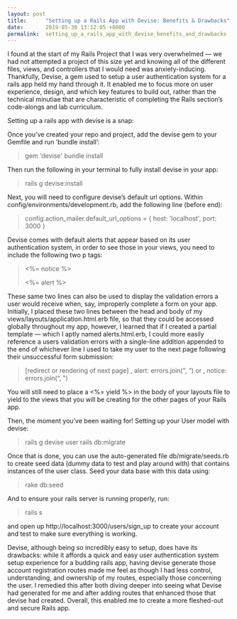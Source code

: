```yaml
---
layout: post
title:      "Setting up a Rails App with Devise: Benefits & Drawbacks"
date:       2019-05-30 13:12:05 +0000
permalink:  setting_up_a_rails_app_with_devise_benefits_and_drawbacks
---
```



I found at the start of my Rails Project that I was very overwhelmed — we had not attempted a project of this size yet and knowing all of the different files, views, and controllers that I would need was anxiety-inducing. Thankfully, Devise, a gem used to setup a user authentication system for a rails app held my hand through it. It enabled me to focus more on user experience, design, and which key features to build out, rather than the technical minutiae that are characteristic of completing the Rails section’s code-alongs and lab curriculum.

Setting up a rails app with devise is a snap:

Once you’ve created your repo and project, add the devise gem to your Gemfile and run ‘bundle install’:

> gem 'devise'
> bundle install

Then run the following in your terminal to fully install devise in your app:

> rails g devise:install

Next, you will need to configure devise’s default url options. Within config/environments/development.rb, add the following line (before end):

> config.action_mailer.default_url_options = { host: 'localhost', port: 3000 }

Devise comes with default alerts that appear based on its user authentication system, in order to see those in your views, you need to include the following two p tags:

> <p class="notice"><%= notice %></p>
> <p class="alert"><%= alert %></p>

These same two lines can also be used to display the validation errors a user would receive when, say, improperly complete a form on your app. Initially, I placed these two lines between the head and body of my views/layouts/application.html.erb file, so that they could be accessed globally throughout my app, however, I learned that if I created a partial template — which I aptly named alerts.html.erb, I could more easily reference a users validation errors with a single-line addition appended to the end of whichever line I used to take my user to the next page following their unsuccessful form submission:

>[redirect or rendering of next page] , alert: errors.join(", “) or , notice: errors.join(“, ”)

You will still need to place a <%= yield %> in the body of your layouts file to yield to the views that you will be creating for the other pages of your Rails app.

Then, the moment you’ve been waiting for! Setting up your User model with devise:

> rails g devise user
> rails db:migrate

Once that is done, you can use the auto-generated file db/migrate/seeds.rb to create seed data (dummy data to test and play around with) that contains instances of the user class. Seed your data base with this data using:

> rake db:seed

And to ensure your rails server is running properly, run:

> rails s

and open up  http://localhost:3000/users/sign_up to create your account and test to make sure everything is working.

Devise, although being so incredibly easy to setup, does have its drawbacks: while it affords a quick and easy user authentication system setup experience for a budding rails app, having devise generate those account registration routes made me feel as though I had less control, understanding, and ownership of my routes, especially those concerning the user. I remedied this after both diving deeper into seeing what Devise had generated for me and after adding routes that enhanced those that devise had created. Overall, this enabled me to create a more fleshed-out and secure Rails app. 

